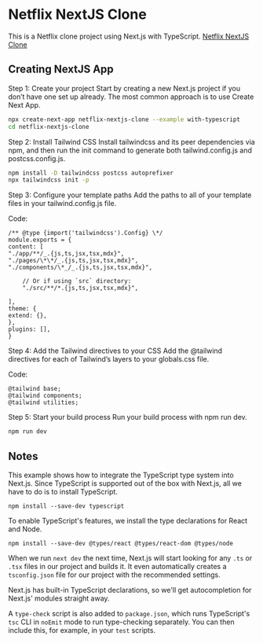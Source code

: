 # Netflix NextJS Clone

This is a Netflix clone project using Next.js with TypeScript.
[Netflix NextJS Clone](https://netflix-nextjs-clone-dusky.vercel.app/)

## Creating NextJS App

Step 1: Create your project
Start by creating a new Next.js project if you don’t have one set up already. The most common approach is to use Create Next App.

```bash
npx create-next-app netflix-nextjs-clone --example with-typescript
cd netflix-nextjs-clone
```

Step 2: Install Tailwind CSS
Install tailwindcss and its peer dependencies via npm, and then run the init command to generate both tailwind.config.js and postcss.config.js.

```bash
npm install -D tailwindcss postcss autoprefixer
npx tailwindcss init -p
```

Step 3: Configure your template paths
Add the paths to all of your template files in your tailwind.config.js file.

Code:

```
/** @type {import('tailwindcss').Config} \*/
module.exports = {
content: [
"./app/**/_.{js,ts,jsx,tsx,mdx}",
"./pages/\*\*/_.{js,ts,jsx,tsx,mdx}",
"./components/\*_/_.{js,ts,jsx,tsx,mdx}",

    // Or if using `src` directory:
    "./src/**/*.{js,ts,jsx,tsx,mdx}",

],
theme: {
extend: {},
},
plugins: [],
}
```

Step 4: Add the Tailwind directives to your CSS
Add the @tailwind directives for each of Tailwind’s layers to your globals.css file.

Code:

```
@tailwind base;
@tailwind components;
@tailwind utilities;
```

Step 5: Start your build process
Run your build process with npm run dev.

```bash
npm run dev
```

## Notes

This example shows how to integrate the TypeScript type system into Next.js. Since TypeScript is supported out of the box with Next.js, all we have to do is to install TypeScript.

```
npm install --save-dev typescript
```

To enable TypeScript's features, we install the type declarations for React and Node.

```
npm install --save-dev @types/react @types/react-dom @types/node
```

When we run `next dev` the next time, Next.js will start looking for any `.ts` or `.tsx` files in our project and builds it. It even automatically creates a `tsconfig.json` file for our project with the recommended settings.

Next.js has built-in TypeScript declarations, so we'll get autocompletion for Next.js' modules straight away.

A `type-check` script is also added to `package.json`, which runs TypeScript's `tsc` CLI in `noEmit` mode to run type-checking separately. You can then include this, for example, in your `test` scripts.
